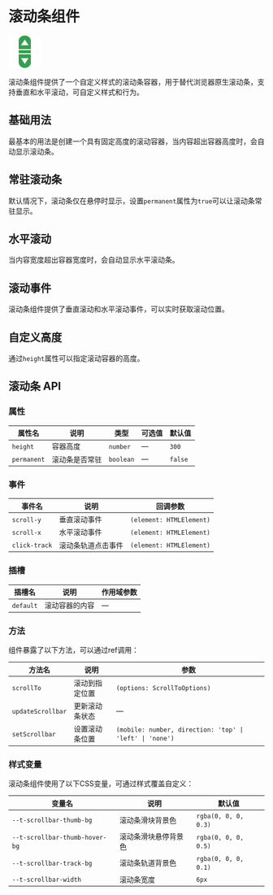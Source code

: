 # 滚动条组件

![滚动条组件](/components/scrollbar.png)

滚动条组件提供了一个自定义样式的滚动条容器，用于替代浏览器原生滚动条，支持垂直和水平滚动，可自定义样式和行为。

## 基础用法

最基本的用法是创建一个具有固定高度的滚动容器，当内容超出容器高度时，会自动显示滚动条。

<demo component-name="scrollbar" examples="basic"></demo>

## 常驻滚动条

默认情况下，滚动条仅在悬停时显示，设置`permanent`属性为`true`可以让滚动条常驻显示。

<demo component-name="scrollbar" examples="permanent"></demo>

## 水平滚动

当内容宽度超出容器宽度时，会自动显示水平滚动条。

<demo component-name="scrollbar" examples="horizontal"></demo>

## 滚动事件

滚动条组件提供了垂直滚动和水平滚动事件，可以实时获取滚动位置。

<demo component-name="scrollbar" examples="events"></demo>

## 自定义高度

通过`height`属性可以指定滚动容器的高度。

<demo component-name="scrollbar" examples="height"></demo>

## 滚动条 API

### 属性

| 属性名 | 说明 | 类型 | 可选值 | 默认值 |
|--------|------|------|--------|--------|
| `height` | 容器高度 | `number` | — | `300` |
| `permanent` | 滚动条是否常驻 | `boolean` | — | `false` |

### 事件

| 事件名 | 说明 | 回调参数 |
|--------|------|----------|
| `scroll-y` | 垂直滚动事件 | `(element: HTMLElement)` |
| `scroll-x` | 水平滚动事件 | `(element: HTMLElement)` |
| `click-track` | 滚动条轨道点击事件 | `(element: HTMLElement)` |

### 插槽

| 插槽名 | 说明 | 作用域参数 |
|--------|------|------------|
| `default` | 滚动容器的内容 | — |

### 方法

组件暴露了以下方法，可以通过ref调用：

| 方法名 | 说明 | 参数 |
|--------|------|------|
| `scrollTo` | 滚动到指定位置 | `(options: ScrollToOptions)` |
| `updateScrollbar` | 更新滚动条状态 | — |
| `setScrollbar` | 设置滚动条位置 | `(mobile: number, direction: 'top' \| 'left' \| 'none')` |

### 样式变量

滚动条组件使用了以下CSS变量，可通过样式覆盖自定义：

| 变量名 | 说明 | 默认值 |
|--------|------|--------|
| `--t-scrollbar-thumb-bg` | 滚动条滑块背景色 | `rgba(0, 0, 0, 0.3)` |
| `--t-scrollbar-thumb-hover-bg` | 滚动条滑块悬停背景色 | `rgba(0, 0, 0, 0.5)` |
| `--t-scrollbar-track-bg` | 滚动条轨道背景色 | `rgba(0, 0, 0, 0.1)` |
| `--t-scrollbar-width` | 滚动条宽度 | `6px` | 